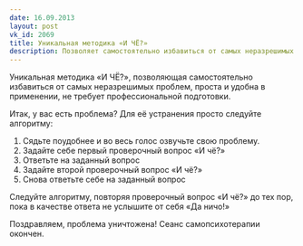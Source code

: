 ```yaml
---
date: 16.09.2013
layout: post
vk_id: 2069
title: Уникальная методика «И ЧЁ?»
description: Позволяет самостоятельно избавиться от самых неразрешимых проблем, проста и удобна в применении, не требует профессиональной подготовки
---
```


Уникальная методика «И ЧЁ?», позволяющая самостоятельно избавиться от самых неразрешимых проблем, проста и удобна в применении, не требует профессиональной подготовки.

Итак, у вас есть проблема? Для её устранения просто следуйте алгоритму:

1. Сядьте поудобнее и во весь голос озвучьте свою проблему.
2. Задайте себе первый проверочный вопрос «И чё?»
3. Ответьте на заданный вопрос
4. Задайте второй проверочный вопрос «И чё?»
5. Снова ответьте себе на заданный вопрос

Следуйте алгоритму, повторяя проверочный вопрос «И чё?» до тех пор, пока в качестве ответа не услышите от себя «Да ничо&#33;»

Поздравляем, проблема уничтожена&#33; Сеанс самопсихотерапии окончен.
